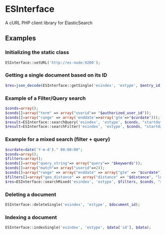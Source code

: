 # ESInterface
A cURL PHP client library for ElasticSearch

## Examples

### Initializing the static class

```php
ESInterface::setURL('http://es-node:9200');
```

### Getting a single document based on its ID

```php
$res=json_decode(ESInterface::getSingle('esindex', 'estype', $entry_id), true);
```

### Example of a Filter/Query search

```php
$conds=array();
$conds[]=array("term" => array("userid"=> "$authorized_user_id"));
$conds[]=array("range" => array('enddate'=>array('gte'=>"$curdate")));
$result=ESInterface::searchQuery('esindex', 'estype', $conds, "startdate:asc");
$result=ESInterface::searchFilter('esindex', 'estype', $conds, "startdate:asc");
```

### Example for a mixed search (filter + query)

```php
$curdate=date('Y-m-d')." 00:00:00";
$conds=array();
$filters=array();
$conds[]=array("query_string"=> array("query"=> "$keywords"));
$conds[]=array("match"=> array("userid"=>2));
$conds[]=array("range" => array("enddate" => array("gte" => "$curdate")));
$filters[]=array("geo_distance" => array("distance" => "$distance", "location" => array("lat" => "$latitude", "lon" => "$longitude")));
$res=ESInterface::searchMixed('esindex', 'estype', $filters, $conds, "startdate:asc");
```

### Deleting a document

```php
ESInterface::deleteSingle('esindex', 'estype', $document_id);
```

### Indexing a document

```php
ESInterface::indexSingle('esindex', 'estype', $data['id'], $data);
```
